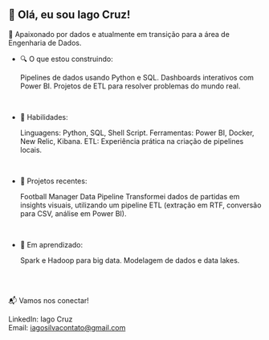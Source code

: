 ## 👋 Olá, eu sou **Iago Cruz**!


🎯 Apaixonado por dados e atualmente em transição para a área de Engenharia de Dados.
<br>

- 🔍 O que estou construindo:

  Pipelines de dados usando Python e SQL.
  Dashboards interativos com Power BI.
  Projetos de ETL para resolver problemas do mundo real.
<br>

- 🌟 Habilidades:

  Linguagens: Python, SQL, Shell Script.
  Ferramentas: Power BI, Docker, New Relic, Kibana.
  ETL: Experiência prática na criação de pipelines locais.
<br>

- 📂 Projetos recentes:

  Football Manager Data Pipeline
    Transformei dados de partidas em insights visuais, utilizando um pipeline ETL (extração em RTF, conversão para CSV, análise em Power BI).
<br>

- 🚀 Em aprendizado:

  Spark e Hadoop para big data.
  Modelagem de dados e data lakes.

<br>
<br>

📬 Vamos nos conectar!

LinkedIn: Iago Cruz
<br>
Email: iagosilvacontato@gmail.com


